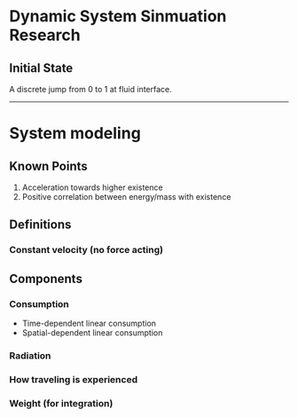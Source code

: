 # Dynamic System Sinmuation Research

## Initial State
A discrete jump from 0 to 1 at fluid interface. 

---

# System modeling

## Known Points

1. Acceleration towards higher existence
2. Positive correlation between energy/mass with existence

## Definitions

### Constant velocity (no force acting)

## Components

### Consumption

- Time-dependent linear consumption
- Spatial-dependent linear consumption

### Radiation

### How traveling is experienced

### Weight (for integration)
